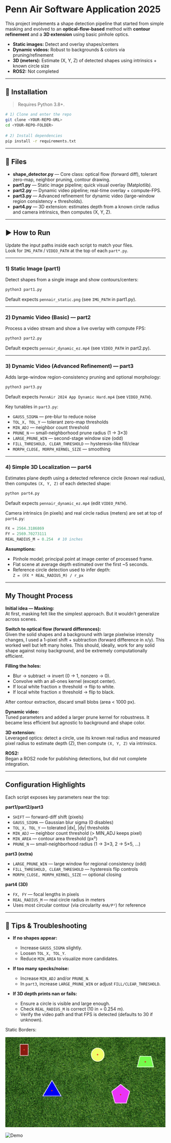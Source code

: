 # Penn Air Software Application 2025

This project implements a shape detection pipeline that started from simple masking and evolved to an **optical-flow-based** method with **contour refinement** and a **3D extension** using basic pinhole optics.

- **Static images:** Detect and overlay shapes/centers  
- **Dynamic videos:** Robust to backgrounds & colors via pruning/refinement  
- **3D (meters):** Estimate (X, Y, Z) of detected shapes using intrinsics + known circle size  
- **ROS2:** Not completed

---

## 🔧 Installation

> Requires Python 3.8+.

```bash
# 1) Clone and enter the repo
git clone <YOUR-REPO-URL>
cd <YOUR-REPO-FOLDER>

# 2) Install dependencies
pip install -r requirements.txt
```

---

## 📁 Files

- **shape_detector.py** — Core class: optical flow (forward diff), tolerant zero-map, neighbor pruning, contour drawing.  
- **part1.py** — Static image pipeline; quick visual overlay (Matplotlib).  
- **part2.py** — Dynamic video pipeline; real-time overlay + compute-FPS.  
- **part3.py** — Advanced refinement for dynamic video (large-window region consistency + thresholds).  
- **part4.py** — 3D extension: estimates depth from a known circle radius and camera intrinsics, then computes (X, Y, Z).

---

## ▶️ How to Run

Update the input paths inside each script to match your files.  
Look for `IMG_PATH` / `VIDEO_PATH` at the top of each `part*.py`.

---

### 1) Static Image (part1)

Detect shapes from a single image and show contours/centers:

```bash
python3 part1.py
```

Default expects `pennair_static.png` (see `IMG_PATH` in part1.py).

---

### 2) Dynamic Video (Basic) — part2

Process a video stream and show a live overlay with compute FPS:

```bash
python3 part2.py
```

Default expects `pennair_dynamic_ez.mp4` (see `VIDEO_PATH` in part2.py).

---

### 3) Dynamic Video (Advanced Refinement) — part3

Adds large-window region-consistency pruning and optional morphology:

```bash
python3 part3.py
```

Default expects `PennAir 2024 App Dynamic Hard.mp4` (see `VIDEO_PATH`).

Key tunables in `part3.py`:

- `GAUSS_SIGMA` — pre-blur to reduce noise  
- `TOL_X, TOL_Y` — tolerant zero-map thresholds  
- `MIN_ADJ` — neighbor count threshold  
- `PRUNE_N` — small-neighborhood prune radius (1 → 3×3)  
- `LARGE_PRUNE_WIN` — second-stage window size (odd)  
- `FILL_THRESHOLD, CLEAR_THRESHOLD` — hysteresis-like fill/clear  
- `MORPH_CLOSE, MORPH_KERNEL_SIZE` — smoothing  

---

### 4) Simple 3D Localization — part4

Estimates plane depth using a detected reference circle (known real radius), then computes `(X, Y, Z)` of each detected shape:

```bash
python part4.py
```

Default expects `pennair_dynamic_ez.mp4` (edit `VIDEO_PATH`).

Camera intrinsics (in pixels) and real circle radius (meters) are set at top of `part4.py`:

```python
FX = 2564.3186869
FY = 2569.70273111
REAL_RADIUS_M = 0.254  # 10 inches
```

**Assumptions:**

- Pinhole model; principal point at image center of processed frame.  
- Flat scene at average depth estimated over the first ~5 seconds.  
- Reference circle detection used to infer depth:  
  `Z = (FX * REAL_RADIUS_M) / r_px`

---

## My Thought Process

**Initial idea — Masking:**  
At first, masking felt like the simplest approach. But it wouldn’t generalize across scenes.

**Switch to optical flow (forward differences):**  
Given the solid shapes and a background with large pixelwise intensity changes, I used a 1-pixel shift + subtraction (forward difference in x/y). This worked well but left many holes. This should, ideally, work for any solid shape against noisy background, and be extremely computationally efficient.

**Filling the holes:**

- Blur → subtract → invert (0 → 1, nonzero → 0).  
- Convolve with an all-ones kernel (except center).  
- If local white fraction ≥ threshold → flip to white.  
- If local white fraction ≤ threshold → flip to black.  

After contour extraction, discard small blobs (area < 1000 px).

**Dynamic video:**  
Tuned parameters and added a larger prune kernel for robustness. It became less efficient but agnostic to background and shape color.

**3D extension:**  
Leveraged optics: detect a circle, use its known real radius and measured pixel radius to estimate depth (Z), then compute `(X, Y, Z)` via intrinsics.

**ROS2:**  
Began a ROS2 node for publishing detections, but did not complete integration.

---

## Configuration Highlights

Each script exposes key parameters near the top:

**part1/part2/part3**

- `SHIFT` — forward-diff shift (pixels)  
- `GAUSS_SIGMA` — Gaussian blur sigma (0 disables)  
- `TOL_X, TOL_Y` — tolerated |dx|, |dy| thresholds  
- `MIN_ADJ` — neighbor count threshold (> MIN_ADJ keeps pixel)  
- `MIN_AREA` — contour area threshold (px²)  
- `PRUNE_N` — small-neighborhood radius (1 → 3×3, 2 → 5×5, …)  

**part3 (extra)**

- `LARGE_PRUNE_WIN` — large window for regional consistency (odd)  
- `FILL_THRESHOLD, CLEAR_THRESHOLD` — hysteresis flip controls  
- `MORPH_CLOSE, MORPH_KERNEL_SIZE` — optional closing  

**part4 (3D)**

- `FX, FY` — focal lengths in pixels  
- `REAL_RADIUS_M` — real circle radius in meters  
- Uses most circular contour (via circularity `4πA/P²`) for reference  

---

## 🧪 Tips & Troubleshooting

- **If no shapes appear:**  
  - Increase `GAUSS_SIGMA` slightly.  
  - Loosen `TOL_X, TOL_Y`.  
  - Reduce `MIN_AREA` to visualize more candidates.  

- **If too many specks/noise:**  
  - Increase `MIN_ADJ` and/or `PRUNE_N`.  
  - In `part3`, increase `LARGE_PRUNE_WIN` or adjust `FILL/CLEAR_THRESHOLD`.  

- **If 3D depth prints nan or fails:**  
  - Ensure a circle is visible and large enough.  
  - Check `REAL_RADIUS_M` is correct (10 in = 0.254 m).  
  - Verify the video path and that FPS is detected (defaults to 30 if unknown).  



Static Borders:

![Detector overlay](output_videos/static.png)


![Demo](gif_out/OUT_dynamic_ez.gif)



